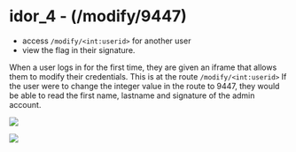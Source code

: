 # idor_4 - (/modify/9447)
  - access `/modify/<int:userid>` for another user
  - view the flag in their signature.

When a user logs in for the first time, they are given an iframe that allows them to modify their credentials. This is at the route `/modify/<int:userid>` If the user were to change the integer value in the route to 9447, they would be able to read the first name, lastname and signature of the admin account.

![](https://d2mxuefqeaa7sj.cloudfront.net/s_CDBDAD1A1E89CCC50B184DFCDFAA97E7399DB0AA30A1DBB2365E916F0CCC6B11_1528383496353_Screen+Shot+2018-06-08+at+12.27.00+am.png)

![](https://d2mxuefqeaa7sj.cloudfront.net/s_CDBDAD1A1E89CCC50B184DFCDFAA97E7399DB0AA30A1DBB2365E916F0CCC6B11_1528433908746_Screen+Shot+2018-06-08+at+2.57.56+pm.png)
